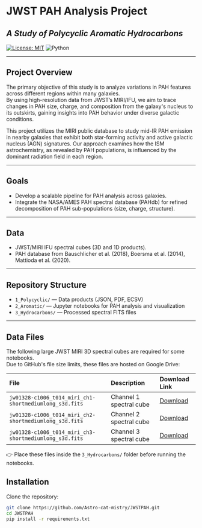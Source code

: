 # JWST PAH Analysis Project
_A Study of Polycyclic Aromatic Hydrocarbons_
---


[![License: MIT](https://img.shields.io/badge/License-MIT-yellow.svg)](./LICENSE)
![Python](https://img.shields.io/badge/python-3.9%2B-blue)

---

## Project Overview

The primary objective of this study is to analyze variations in PAH features across different regions within many galaxies.  
By using high-resolution data from JWST’s MIRI/IFU, we aim to trace changes in PAH size, charge, and composition from the galaxy's nucleus to its outskirts, gaining insights into PAH behavior under diverse galactic conditions.

This project utilizes the MIRI public database to study mid-IR PAH emission in nearby galaxies that exhibit both star-forming activity and active galactic nucleus (AGN) signatures. Our approach examines how the ISM astrochemistry, as revealed by PAH populations, is influenced by the dominant radiation field in each region.

---

## Goals

- Develop a scalable pipeline for PAH analysis across galaxies.
- Integrate the NASA/AMES PAH spectral database (PAHdb) for refined decomposition of PAH sub-populations (size, charge, structure).

---

## Data

- JWST/MIRI IFU spectral cubes (3D and 1D products).
- PAH database from Bauschlicher et al. (2018), Boersma et al. (2014), Mattioda et al. (2020).

---

## Repository Structure

- `1_Polycyclic/` — Data products (JSON, PDF, ECSV)
- `2_Aromatic/` — Jupyter notebooks for PAH analysis and visualization
- `3_Hydrocarbons/` — Processed spectral FITS files

---

## Data Files

The following large JWST MIRI 3D spectral cubes are required for some notebooks.  
Due to GitHub's file size limits, these files are hosted on Google Drive:

| File | Description | Download Link |
|:-----|:------------|:--------------|
| `jw01328-c1006_t014_miri_ch1-shortmediumlong_s3d.fits` | Channel 1 spectral cube | [Download](https://drive.google.com/uc?export=download&id=1-dh21pp5fm88m538zmro95k-o_J65Rsq) |
| `jw01328-c1006_t014_miri_ch2-shortmediumlong_s3d.fits` | Channel 2 spectral cube | [Download](https://drive.google.com/uc?export=download&id=1kn3ZYmedyVoCAvyHbS6iYPcUnMNQH8rK) |
| `jw01328-c1006_t014_miri_ch3-shortmediumlong_s3d.fits` | Channel 3 spectral cube | [Download](https://drive.google.com/uc?export=download&id=1WNcNXjOdLMEKJT_kXz5KXXCqgtDyaBN2) |

👉 Place these files inside the `3_Hydrocarbons/` folder before running the notebooks.

## Installation

Clone the repository:
```bash
git clone https://github.com/Astro-cat-mistry/JWSTPAH.git
cd JWSTPAH
pip install -r requirements.txt

